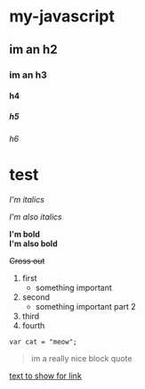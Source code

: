 # my-javascript
## im an h2
### im an h3
#### h4
##### h5
###### h6
# test

*I'm italics*

_I'm also italics_

**I'm bold**  
__I'm also bold__


~~Cross out~~

1. first
    * something important
2. second
    - something important part 2
3. third
5. fourth

```
var cat = "meow";
```

> im a really nice
> block quote

[text to show for link](http://www.google.com)

